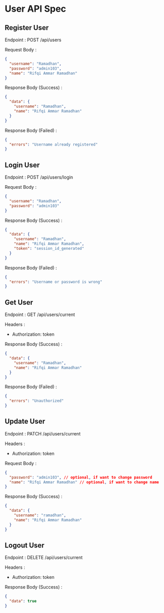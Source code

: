 # User API Spec

## Register User

Endpoint : POST /api/users

Request Body :

```json
{
  "username": "Ramadhan",
  "password": "admin103",
  "name": "Rifqi Ammar Ramadhan"
}
```

Response Body (Success) :

```json
{
  "data": {
    "username": "Ramadhan",
    "name": "Rifqi Ammar Ramadhan"
  }
}
```

Response Body (Failed) :

```json
{
  "errors": "Username already registered"
}
```

## Login User

Endpoint : POST /api/users/login

Request Body :

```json
{
  "username": "Ramadhan",
  "password": "admin103"
}
```

Response Body (Success) :

```json
{
  "data": {
    "username": "Ramadhan",
    "name": "Rifqi Ammar Ramadhan",
    "token": "session_id_generated"
  }
}
```

Response Body (Failed) :

```json
{
  "errors": "Username or password is wrong"
}
```

## Get User

Endpoint : GET /api/users/current

Headers :

- Authorization: token

Response Body (Success) :

```json
{
  "data": {
    "username": "Ramadhan",
    "name": "Rifqi Ammar Ramadhan"
  }
}
```

Response Body (Failed) :

```json
{
  "errors": "Unauthorized"
}
```

## Update User

Endpoint : PATCH /api/users/current

Headers :

- Authorization: token

Request Body :

```json
{
  "password": "admin103", // optional, if want to change password
  "name": "Rifqi Ammar Ramadhan" // optional, if want to change name
}
```

Response Body (Success) :

```json
{
  "data": {
    "username": "ramadhan",
    "name": "Rifqi Ammar Ramadhan"
  }
}
```

## Logout User

Endpoint : DELETE /api/users/current

Headers :

- Authorization: token

Response Body (Success) :

```json
{
  "data": true
}
```
